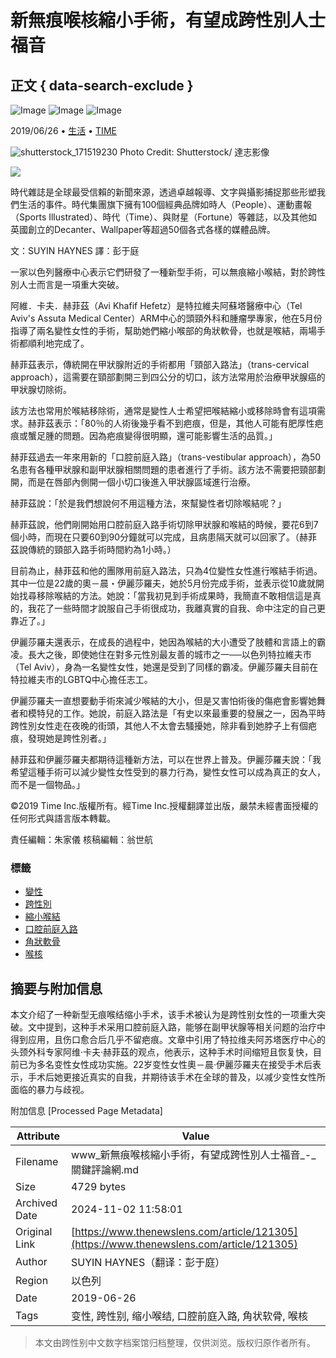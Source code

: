 # 新無痕喉核縮小手術，有望成跨性別人士福音

## 正文 { data-search-exclude }


![Image](https://v.lndata.com/i/a80450,b1452855,c4007,i0,m202,h)
![Image](https://v.lndata.com/i/a80450,b1452853,c4137,i0,m202,h)
![Image](https://v.lndata.com/i/a80450,b1452854,c4138,i0,m202,h)

2019/06/26 • [生活](https://www.thenewslens.com/category/lifestyle) • [TIME](https://www.thenewslens.com/author/time)

![shutterstock_171519230](https://bucket-image.inkmaginecms.com/version/list/1/image/2024/05/c823ba25-91a6-4bdd-b7d7-a43fc3c06b22.jpg)
Photo Credit: Shutterstock/ 達志影像

[![](https://bucket-image.inkmaginecms.com/version/list/1/image/2024/05/25689d4d-57c2-4224-a269-061aa081b442.png)](https://www.thenewslens.com/author/time)

時代雜誌是全球最受信賴的新聞來源，透過卓越報導、文字與攝影捕捉那些形塑我們生活的事件。時代集團旗下擁有100個經典品牌如時人（People）、運動畫報（Sports Illustrated）、時代（Time）、與財星（Fortune）等雜誌，以及其他如英國創立的Decanter、Wallpaper等超過50個各式各樣的媒體品牌。

文：SUYIN HAYNES 譯：彭于庭

一家以色列醫療中心表示它們研發了一種新型手術，可以無痕縮小喉結，對於跨性別人士而言是一項重大突破。

阿維．卡夫．赫菲茲（Avi Khafif Hefetz）是特拉維夫阿蘇塔醫療中心（Tel Aviv's Assuta Medical Center）ARM中心的頭頸外科和腫瘤學專家，他在5月份指導了兩名變性女性的手術，幫助她們縮小喉部的角狀軟骨，也就是喉結，兩場手術都順利地完成了。

赫菲茲表示，傳統開在甲狀腺附近的手術都用「頸部入路法」（trans-cervical approach），這需要在頸部劃開三到四公分的切口，該方法常用於治療甲狀腺癌的甲狀腺切除術。

該方法也常用於喉結移除術，通常是變性人士希望把喉結縮小或移除時會有這項需求。赫菲茲表示：「80％的人術後幾乎看不到疤痕，但是，其他人可能有肥厚性疤痕或蟹足腫的問題。因為疤痕變得很明顯，還可能影響生活的品質。」

赫菲茲過去一年來用新的「口腔前庭入路」（trans-vestibular approach），為50名患有各種甲狀腺和副甲狀腺相關問題的患者進行了手術。該方法不需要把頸部劃開，而是在唇部內側開一個小切口後進入甲狀腺區域進行治療。

赫菲茲說：「於是我們想說何不用這種方法，來幫變性者切除喉結呢？」

赫菲茲說，他們剛開始用口腔前庭入路手術切除甲狀腺和喉結的時候，要花6到7個小時，而現在只要60到90分鐘就可以完成，且病患隔天就可以回家了。（赫菲茲說傳統的頸部入路手術時間約為1小時。）

目前為止，赫菲茲和他的團隊用前庭入路法，只為4位變性女性進行喉結手術過。其中一位是22歲的奧－晨・伊麗莎羅夫，她於5月份完成手術，並表示從10歲就開始找尋移除喉結的方法。她說：「當我初見到手術成果時，我簡直不敢相信這是真的，我花了一些時間才說服自己手術很成功，我離真實的自我、命中注定的自己更靠近了。」

伊麗莎羅夫還表示，在成長的過程中，她因為喉結的大小遭受了肢體和言語上的霸凌。長大之後，即使她住在對多元性別最友善的城市之一──以色列特拉維夫市（Tel Aviv），身為一名變性女性，她還是受到了同樣的霸凌。伊麗莎羅夫目前在特拉維夫市的LGBTQ中心擔任志工。

伊麗莎羅夫一直想要動手術來減少喉結的大小，但是又害怕術後的傷疤會影響她舞者和模特兒的工作。她說，前庭入路法是「有史以來最重要的發展之一，因為平時跨性別女性走在夜晚的街頭，其他人不太會去騷擾她，除非看到她脖子上有個疤痕，發現她是跨性別者。」

赫菲茲和伊麗莎羅夫都期待這種新方法，可以在世界上普及。伊麗莎羅夫說：「我希望這種手術可以減少變性女性受到的暴力行為，變性女性可以成為真正的女人，而不是一個物品。」

©2019 Time Inc.版權所有。經Time Inc.授權翻譯並出版，嚴禁未經書面授權的任何形式與語言版本轉載。

責任編輯：朱家儀 核稿編輯：翁世航

### 標籤
- [變性](https://www.thenewslens.com/tag/3007)
- [跨性別](https://www.thenewslens.com/tag/4746)
- [縮小喉結](https://www.thenewslens.com/tag/198373)
- [口腔前庭入路](https://www.thenewslens.com/tag/198374)
- [角狀軟骨](https://www.thenewslens.com/tag/198375)
- [喉核](https://www.thenewslens.com/tag/198477)

## 摘要与附加信息

<!-- tcd_abstract -->
本文介绍了一种新型无痕喉结缩小手术，该手术被认为是跨性别女性的一项重大突破。文中提到，这种手术采用口腔前庭入路，能够在副甲状腺等相关问题的治疗中得到应用，且伤口愈合后几乎不留疤痕。文章中引用了特拉维夫阿苏塔医疗中心的头颈外科专家阿维·卡夫·赫菲茲的观点，他表示，这种手术时间缩短且恢复快，目前已为多名变性女性成功实施。22岁变性女性奧－晨·伊麗莎羅夫在接受手术后表示，手术后她更接近真实的自我，并期待该手术在全球的普及，以减少变性女性所面临的暴力与歧视。
<!-- tcd_abstract_end -->

附加信息 [Processed Page Metadata]

| Attribute       | Value                                  |
|-----------------|----------------------------------------|
| Filename        | www_新無痕喉核縮小手術，有望成跨性別人士福音_-_關鍵評論網.md                             |
| Size            | 4729 bytes                           |
| Archived Date   | 2024-11-02 11:58:01                             |
| Original Link   | [https://www.thenewslens.com/article/121305](https://www.thenewslens.com/article/121305)                       |
| Author          | SUYIN HAYNES（翻译：彭于庭）                               |
| Region          | 以色列                               |
| Date            | 2019-06-26                                 |
| Tags            | 变性, 跨性别, 缩小喉结, 口腔前庭入路, 角状软骨, 喉核                                 |
>
> 本文由跨性别中文数字档案馆归档整理，仅供浏览。版权归原作者所有。
>